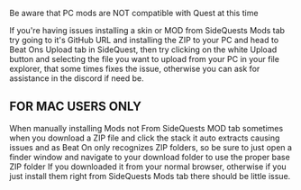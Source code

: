 Be aware that PC mods are NOT compatible with Quest at this time

If you're having issues installing a skin or MOD from SideQuests Mods tab try going to it's GitHub URL and installing the ZIP to your PC and head to Beat Ons Upload tab in SideQuest, then try clicking on the white Upload button and selecting the file you want to upload from your PC in your file explorer, that some times fixes the issue, otherwise you can ask for assistance in the discord if need be.



FOR MAC USERS ONLY
----
When manually installing Mods not From SideQuests MOD tab sometimes when you download a ZIP file and click the stack it auto extracts causing issues and as Beat On only recognizes ZIP folders, so be sure to just open a finder window and navigate to your download folder to use the proper base ZIP folder If you downloaded it from your normal browser, otherwise if you just install them right from SideQuests Mods tab there should be little issue.
